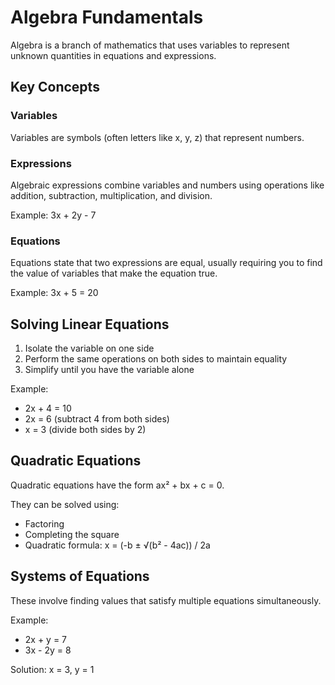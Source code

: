 # Algebra Fundamentals

Algebra is a branch of mathematics that uses variables to represent unknown quantities in equations and expressions.

## Key Concepts

### Variables
Variables are symbols (often letters like x, y, z) that represent numbers.

### Expressions
Algebraic expressions combine variables and numbers using operations like addition, subtraction, multiplication, and division.

Example: 3x + 2y - 7

### Equations
Equations state that two expressions are equal, usually requiring you to find the value of variables that make the equation true.

Example: 3x + 5 = 20

## Solving Linear Equations

1. Isolate the variable on one side
2. Perform the same operations on both sides to maintain equality
3. Simplify until you have the variable alone

Example:
- 2x + 4 = 10
- 2x = 6 (subtract 4 from both sides)
- x = 3 (divide both sides by 2)

## Quadratic Equations

Quadratic equations have the form ax² + bx + c = 0.

They can be solved using:
- Factoring
- Completing the square
- Quadratic formula: x = (-b ± √(b² - 4ac)) / 2a

## Systems of Equations

These involve finding values that satisfy multiple equations simultaneously.

Example:
- 2x + y = 7
- 3x - 2y = 8

Solution: x = 3, y = 1